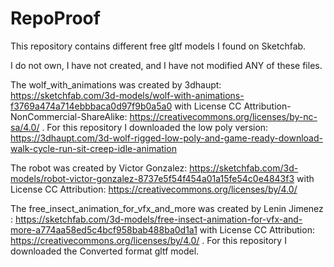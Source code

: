 # RepoProof
This repository contains different free gltf models I found on Sketchfab.

I do not own, I have not created, and I have not modified ANY of these files.  

The wolf_with_animations was created by 3dhaupt: https://sketchfab.com/3d-models/wolf-with-animations-f3769a474a714ebbbaca0d97f9b0a5a0 with License CC Attribution-NonCommercial-ShareAlike: https://creativecommons.org/licenses/by-nc-sa/4.0/ . For this repository I downloaded the low poly version: https://3dhaupt.com/3d-wolf-rigged-low-poly-and-game-ready-download-walk-cycle-run-sit-creep-idle-animation

The robot was created by Victor Gonzalez: https://sketchfab.com/3d-models/robot-victor-gonzalez-8737e5f54f454a01a15fe54c0e4843f3 with License CC Attribution: https://creativecommons.org/licenses/by/4.0/

The free_insect_animation_for_vfx_and_more was created by Lenin Jimenez : https://sketchfab.com/3d-models/free-insect-animation-for-vfx-and-more-a774aa58ed5c4bcf958bab488ba0d1a1 with License CC Attribution: https://creativecommons.org/licenses/by/4.0/ . For this repository I downloaded the Converted format gltf model. 
